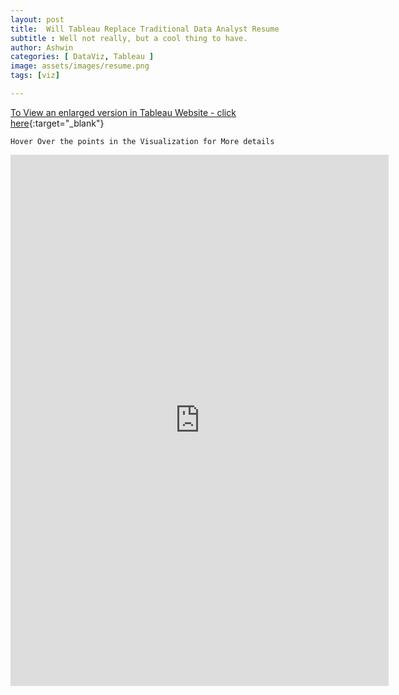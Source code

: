 ```yaml
---
layout: post
title:  Will Tableau Replace Traditional Data Analyst Resume
subtitle : Well not really, but a cool thing to have.
author: Ashwin
categories: [ DataViz, Tableau ]
image: assets/images/resume.png
tags: [viz]

---
```

[To View an enlarged version in Tableau Website - click here](https://public.tableau.com/views/Ashwin-Resume/ItsMe?:language=en-GB&:display_count=y&:origin=viz_share_link){:target="_blank"}

```
Hover Over the points in the Visualization for More details 
```

<iframe seamless frameborder="0" src="https://public.tableau.com/views/Ashwin-Resume/ItsMe?:language=en-GB&:display_count=y&:origin=viz_share_link&:showVizHome=no" width = '120%' height = '850'></iframe>
